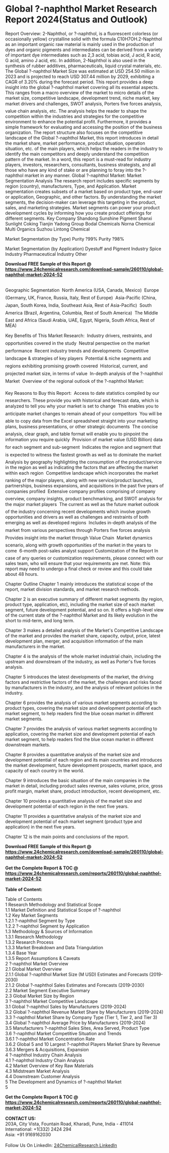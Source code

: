 <h1>Global ?-naphthol Market Research Report 2024(Status and Outlook)</h1><p>Report Overview:
2-Naphthol, or ?-naphthol, is a fluorescent colorless (or occasionally yellow) crystalline solid with the formula C10H7OH.2-Naphthol as an important organic raw material is mainly used in the production of dyes and organic pigments and intermediates can be derived from a variety of important dye intermediates such as 2,3 acid, tobias acid, J acid, R acid, G acid, amino J acid, etc. In addition, 2-Naphthol is also used in the synthesis of rubber additives, pharmaceuticals, liquid crystal materials, etc.
The Global ?-naphthol Market Size was estimated at USD 254.50  million in 2023 and is projected to reach USD 307.44  million by 2029, exhibiting a CAGR of 3.20% during the forecast period. 
This report provides a deep insight into the global ?-naphthol market covering all its essential aspects. This ranges from a macro overview of the market to micro details of the market size, competitive landscape, development trend, niche market, key market drivers and challenges, SWOT analysis, Porters five forces analysis, value chain analysis, etc. 
The analysis helps the reader to shape the competition within the industries and strategies for the competitive environment to enhance the potential profit. Furthermore, it provides a simple framework for evaluating and accessing the position of the business organization. The report structure also focuses on the competitive landscape of the Global ?-naphthol Market, this report introduces in detail the market share, market performance, product situation, operation situation, etc. of the main players, which helps the readers in the industry to identify the main competitors and deeply understand the competition pattern of the market.
In a word, this report is a must-read for industry players, investors, researchers, consultants, business strategists, and all those who have any kind of stake or are planning to foray into the ?-naphthol market in any manner.
Global ?-naphthol Market: Market Segmentation Analysis
The research report includes specific segments by region (country), manufacturers, Type, and Application. Market segmentation creates subsets of a market based on product type, end-user or application, Geographic, and other factors. By understanding the market segments, the decision-maker can leverage this targeting in the product, sales, and marketing strategies. Market segments can power your product development cycles by informing how you create product offerings for different segments.
Key Company
Shandong Sunshine Pigment
Shanxi Sunlight Coking
Tianjin Yadong Group
Bodal Chemicals
Norna Chemical
Multi Organics
Suzhou Lintong Chemical</p><p>
Market Segmentation (by Type)
Purity ?99%
Purity ?98%</p><p>
Market Segmentation (by Application)
Dyestuff and Pigment Industry
Spice Industry
Pharmaceutical Industry
Other</p><div><b>Download FREE Sample of this Report @ 
            <a href="https://www.24chemicalresearch.com/download-sample/260110/global-naphthol-market-2024-52">
            https://www.24chemicalresearch.com/download-sample/260110/global-naphthol-market-2024-52</a></b></div><br><p>
Geographic Segmentation
 North America (USA, Canada, Mexico)
 Europe (Germany, UK, France, Russia, Italy, Rest of Europe)
 Asia-Pacific (China, Japan, South Korea, India, Southeast Asia, Rest of Asia-Pacific)
 South America (Brazil, Argentina, Columbia, Rest of South America)
 The Middle East and Africa (Saudi Arabia, UAE, Egypt, Nigeria, South Africa, Rest of MEA)</p><p>
Key Benefits of This Market Research:
 Industry drivers, restraints, and opportunities covered in the study
 Neutral perspective on the market performance
 Recent industry trends and developments
 Competitive landscape &amp; strategies of key players
 Potential &amp; niche segments and regions exhibiting promising growth covered
 Historical, current, and projected market size, in terms of value
 In-depth analysis of the ?-naphthol Market
 Overview of the regional outlook of the ?-naphthol Market:</p><p>
Key Reasons to Buy this Report:
 Access to date statistics compiled by our researchers. These provide you with historical and forecast data, which is analyzed to tell you why your market is set to change
 This enables you to anticipate market changes to remain ahead of your competitors
 You will be able to copy data from the Excel spreadsheet straight into your marketing plans, business presentations, or other strategic documents
 The concise analysis, clear graph, and table format will enable you to pinpoint the information you require quickly
 Provision of market value (USD Billion) data for each segment and sub-segment
 Indicates the region and segment that is expected to witness the fastest growth as well as to dominate the market
 Analysis by geography highlighting the consumption of the product/service in the region as well as indicating the factors that are affecting the market within each region
 Competitive landscape which incorporates the market ranking of the major players, along with new service/product launches, partnerships, business expansions, and acquisitions in the past five years of companies profiled
 Extensive company profiles comprising of company overview, company insights, product benchmarking, and SWOT analysis for the major market players
 The current as well as the future market outlook of the industry concerning recent developments which involve growth opportunities and drivers as well as challenges and restraints of both emerging as well as developed regions
 Includes in-depth analysis of the market from various perspectives through Porters five forces analysis
 Provides insight into the market through Value Chain
 Market dynamics scenario, along with growth opportunities of the market in the years to come
 6-month post-sales analyst support
Customization of the Report
In case of any queries or customization requirements, please connect with our sales team, who will ensure that your requirements are met.
Note: this report may need to undergo a final check or review and this could take about 48 hours.</p><p>
Chapter Outline
Chapter 1 mainly introduces the statistical scope of the report, market division standards, and market research methods.</p><p>
Chapter 2 is an executive summary of different market segments (by region, product type, application, etc), including the market size of each market segment, future development potential, and so on. It offers a high-level view of the current state of the ?-naphthol Market and its likely evolution in the short to mid-term, and long term.</p><p>
Chapter 3 makes a detailed analysis of the Market's Competitive Landscape of the market and provides the market share, capacity, output, price, latest development plan, merger, and acquisition information of the main manufacturers in the market.</p><p>
Chapter 4 is the analysis of the whole market industrial chain, including the upstream and downstream of the industry, as well as Porter's five forces analysis.</p><p>
Chapter 5 introduces the latest developments of the market, the driving factors and restrictive factors of the market, the challenges and risks faced by manufacturers in the industry, and the analysis of relevant policies in the industry.</p><p>
Chapter 6 provides the analysis of various market segments according to product types, covering the market size and development potential of each market segment, to help readers find the blue ocean market in different market segments.</p><p>
Chapter 7 provides the analysis of various market segments according to application, covering the market size and development potential of each market segment, to help readers find the blue ocean market in different downstream markets.</p><p>
Chapter 8 provides a quantitative analysis of the market size and development potential of each region and its main countries and introduces the market development, future development prospects, market space, and capacity of each country in the world.</p><p>
Chapter 9 introduces the basic situation of the main companies in the market in detail, including product sales revenue, sales volume, price, gross profit margin, market share, product introduction, recent development, etc.</p><p>
Chapter 10 provides a quantitative analysis of the market size and development potential of each region in the next five years.</p><p>
Chapter 11 provides a quantitative analysis of the market size and development potential of each market segment (product type and application) in the next five years.</p><p>
Chapter 12 is the main points and conclusions of the report.</p><p>
	
</p><div><b>Download FREE Sample of this Report @ 
            <a href="https://www.24chemicalresearch.com/download-sample/260110/global-naphthol-market-2024-52">
            https://www.24chemicalresearch.com/download-sample/260110/global-naphthol-market-2024-52</a></b></div><br><div><b>Get the Complete Report & TOC @ 
            <a href="https://www.24chemicalresearch.com/reports/260110/global-naphthol-market-2024-52">
            https://www.24chemicalresearch.com/reports/260110/global-naphthol-market-2024-52</a></b></div><br>
            <b>Table of Content:</b><p>Table of Contents<br />
1 Research Methodology and Statistical Scope<br />
1.1 Market Definition and Statistical Scope of ?-naphthol<br />
1.2 Key Market Segments<br />
1.2.1 ?-naphthol Segment by Type<br />
1.2.2 ?-naphthol Segment by Application<br />
1.3 Methodology & Sources of Information<br />
1.3.1 Research Methodology<br />
1.3.2 Research Process<br />
1.3.3 Market Breakdown and Data Triangulation<br />
1.3.4 Base Year<br />
1.3.5 Report Assumptions & Caveats<br />
2 ?-naphthol Market Overview<br />
2.1 Global Market Overview<br />
2.1.1 Global ?-naphthol Market Size (M USD) Estimates and Forecasts (2019-2030)<br />
2.1.2 Global ?-naphthol Sales Estimates and Forecasts (2019-2030)<br />
2.2 Market Segment Executive Summary<br />
2.3 Global Market Size by Region<br />
3 ?-naphthol Market Competitive Landscape<br />
3.1 Global ?-naphthol Sales by Manufacturers (2019-2024)<br />
3.2 Global ?-naphthol Revenue Market Share by Manufacturers (2019-2024)<br />
3.3 ?-naphthol Market Share by Company Type (Tier 1, Tier 2, and Tier 3)<br />
3.4 Global ?-naphthol Average Price by Manufacturers (2019-2024)<br />
3.5 Manufacturers ?-naphthol Sales Sites, Area Served, Product Type<br />
3.6 ?-naphthol Market Competitive Situation and Trends<br />
3.6.1 ?-naphthol Market Concentration Rate<br />
3.6.2 Global 5 and 10 Largest ?-naphthol Players Market Share by Revenue<br />
3.6.3 Mergers & Acquisitions, Expansion<br />
4 ?-naphthol Industry Chain Analysis<br />
4.1 ?-naphthol Industry Chain Analysis<br />
4.2 Market Overview of Key Raw Materials<br />
4.3 Midstream Market Analysis<br />
4.4 Downstream Customer Analysis<br />
5 The Development and Dynamics of ?-naphthol Market <br />
5</p><div><b>Get the Complete Report & TOC @ 
            <a href="https://www.24chemicalresearch.com/reports/260110/global-naphthol-market-2024-52">
            https://www.24chemicalresearch.com/reports/260110/global-naphthol-market-2024-52</a></b></div><br><b>CONTACT US:</b><br>
            203A, City Vista, Fountain Road, Kharadi, Pune, India - 411014<br>
            International: +1(332) 2424 294<br>
            Asia: +91 9169162030 <br><br>
            Follow Us On LinkedIn: <a href="https://www.linkedin.com/company/24chemicalresearch/">24ChemicalResearch LinkedIn</a>